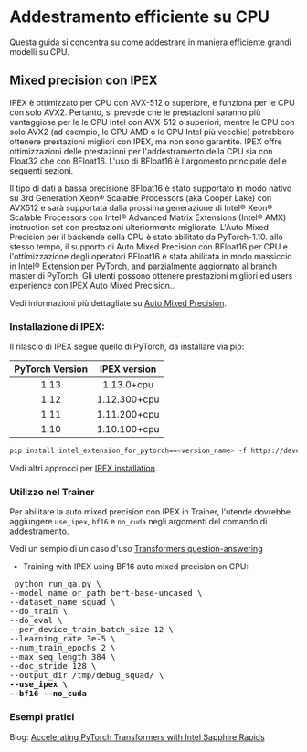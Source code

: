 <!--Copyright 2022 The HuggingFace Team. All rights reserved.

Licensed under the Apache License, Version 2.0 (the "License"); you may not use this file except in compliance with
the License. You may obtain a copy of the License at

http://www.apache.org/licenses/LICENSE-2.0

Unless required by applicable law or agreed to in writing, software distributed under the License is distributed on
an "AS IS" BASIS, WITHOUT WARRANTIES OR CONDITIONS OF ANY KIND, either express or implied. See the License for the

⚠️ Note that this file is in Markdown but contain specific syntax for our doc-builder (similar to MDX) that may not be
rendered properly in your Markdown viewer.

-->

# Addestramento efficiente su CPU

Questa guida si concentra su come addestrare in maniera efficiente grandi modelli su CPU.

## Mixed precision con IPEX

IPEX è ottimizzato per CPU con AVX-512 o superiore, e funziona per le CPU con solo AVX2. Pertanto, si prevede che le prestazioni saranno più vantaggiose per le le CPU Intel con AVX-512 o superiori, mentre le CPU con solo AVX2 (ad esempio, le CPU AMD o le CPU Intel più vecchie) potrebbero ottenere prestazioni migliori con IPEX, ma non sono garantite. IPEX offre ottimizzazioni delle prestazioni per l'addestramento della CPU sia con Float32 che con BFloat16. L'uso di BFloat16 è l'argomento principale delle seguenti sezioni.

Il tipo di dati a bassa precisione BFloat16 è stato supportato in modo nativo su 3rd Generation Xeon® Scalable Processors (aka Cooper Lake) con AVX512 e sarà supportata dalla prossima generazione di Intel® Xeon® Scalable Processors con Intel® Advanced Matrix Extensions (Intel® AMX) instruction set con prestazioni ulteriormente migliorate. L'Auto Mixed Precision per il backende della CPU è stato abilitato da PyTorch-1.10. allo stesso tempo, il supporto di Auto Mixed Precision con BFloat16 per CPU e l'ottimizzazione degli operatori BFloat16 è stata abilitata in modo massiccio in Intel® Extension per PyTorch, and parzialmente aggiornato al branch master di PyTorch. Gli utenti possono ottenere prestazioni migliori ed users experience con IPEX Auto Mixed Precision..

Vedi informazioni più dettagliate su [Auto Mixed Precision](https://intel.github.io/intel-extension-for-pytorch/cpu/latest/tutorials/features/amp.html).

### Installazione di IPEX:

Il rilascio di IPEX segue quello di PyTorch, da installare via pip:

| PyTorch Version   | IPEX version   |
| :---------------: | :----------:   |
| 1.13              |  1.13.0+cpu    |
| 1.12              |  1.12.300+cpu  |
| 1.11              |  1.11.200+cpu  |
| 1.10              |  1.10.100+cpu  |

```bash
pip install intel_extension_for_pytorch==<version_name> -f https://developer.intel.com/ipex-whl-stable-cpu
```

Vedi altri approcci per [IPEX installation](https://intel.github.io/intel-extension-for-pytorch/cpu/latest/tutorials/installation.html).

### Utilizzo nel Trainer

Per abilitare la auto mixed precision con IPEX in Trainer, l'utende dovrebbe aggiungere `use_ipex`, `bf16` e `no_cuda` negli argomenti del comando di addestramento.

Vedi un sempio di un caso d'uso [Transformers question-answering](https://github.com/huggingface/transformers/tree/main/examples/pytorch/question-answering)

- Training with IPEX using BF16 auto mixed precision on CPU:

<pre> python run_qa.py \
--model_name_or_path bert-base-uncased \
--dataset_name squad \
--do_train \
--do_eval \
--per_device_train_batch_size 12 \
--learning_rate 3e-5 \
--num_train_epochs 2 \
--max_seq_length 384 \
--doc_stride 128 \
--output_dir /tmp/debug_squad/ \
<b>--use_ipex \</b>
<b>--bf16 --no_cuda</b></pre> 

### Esempi pratici

Blog: [Accelerating PyTorch Transformers with Intel Sapphire Rapids](https://huggingface.co/blog/intel-sapphire-rapids)
